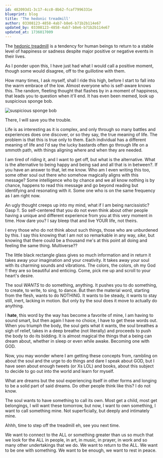 ```yaml
---
id: 482093d1-3c17-4cc0-8b62-fcaf7996331e
blueprint: blog
title: 'The hedonic treadmill'
author: 03308123-4858-4ab7-b8e6-b71b2b114e67
updated_by: 03308123-4858-4ab7-b8e6-b71b2b114e67
updated_at: 1736017009
---
```

The [hedonic treadmill](https://en.wikipedia.org/wiki/Hedonic_treadmill) is a tendency for human beings to return to a stable level of happiness or sadness despite major positive or negative events in their lives.

As I ponder upon this, I have just had what I would call a positive moment, though some would disagree, off to the guillotine with them.

How many times, I ask myself, shall I ride this high, before I start to fall into the warm embrace of the low. Almost everyone who is self-aware knows this. The random, fleeting thought that flashes by in a moment of happiness, that leads you to question when it'll end. It has even been memed, look up suspicious sponge bob. 

![suspicious sponge bob](https://preview.redd.it/suspicious-v0-avzkzp2glvf91.png?width=1080&crop=smart&auto=webp&s=39354799c473764927ef8cf632b50efaa229927e)

There, I will save you the trouble.

Life is as interesting as it is complex, and only through so many battles and experiences does one discover, or so they say, the true meaning of life. The problem is that this is true only to them. Each individual has a different meaning of life and I'd say the lucky bastards often go through life on a smmoth path, with things aligning where and when they are needed.

I am tired of riding it, and I want to get off, but what is the alternative. What is the alternative to being happy and being sad and all that is in between?. If you have an answer to that, let me know. Who am I even writing this too, some other soul out there who somehow magically aligns with this message? Some intelligence who by chance and we all know nothing is by chance, happens to read this message and go beyond reading but identifying and resonating with it. Some one who is on the same frequency as I am right now.

An ugly thought creeps up into my mind, what if I am being narcissistic? Gasp !!. So self-centered that you do not even think about other people having a unique and different experience from you at this very moment in time. How dare you? I say bleep that and live YOUR life, not theirs. 

I envy those who do not think about such things, those who are unburdened by this. I say this knowing that I am not so remarkable in any way, _sike_, but knowing that there could be a thousand me's at this point all doing and feeling the same thing. Multiverse?? 

The little black rectangle glass gives so much information and in return it takes away your imagination and your creativity. It takes away your soul with its charming sounds and vibrations. The colors, the colors, oh my God !! they are so beautiful and enticing. Come, pick me up and scroll to your heart's desire.

The soul *WANTS* to do something, anything. It pushes you to do something, to create, to write, to sing, to dance. But then the material word, starting from the flesh, wants to do NOTHING. It wants to be steady, it wants to stay still, inert, lacking in motion. But only by the soul does it move to actually do anything. 

I **hate**, this word by the way has become a favorite of mine, I am having to sound smart, but then again I have no choice, I have to get these words out. When you triumph the body, the soul gets what it wants, the soul breathes a sigh of relief, takes in a deep breathe (not literally) and proceeds to push the body to do its bidding. It is almost magical the things that a being can dream about, whether in sleep or even while awake. Becoming one with GOD.

Now, you may wonder where I am getting these concepts from, rambling on about the soul and the urge to do things and dare I speak about GOD, but I have seen about enough tweets (or Xs LOL) and books, about this subject to decide to go out into the world and learn for myself.

What are dreams but the soul experiencing itself in other forms and longing to be a solid part of said dreams. Do other people think like this? I do not know.

The soul wants to have something to call its own. Most get a child, most get belongings, I will want these tomorrow, but now, I want to own something, I want to call something mine. Not superficially, but deeply and intimately mine. 

Ahhh, time to step off the treadmill eh, see you next time.

We want to connect to the ALL or something greater than us so much that we look for the ALL in people, in art, in music, in prayer, in work and so many other undertakings that we do. We want to return to the ALL. We want to be one with something. We want to be enough, we want to rest in peace.